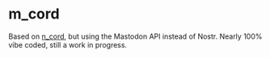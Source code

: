 # m_cord
Based on [n_cord](https://github.com/0n4t3/n_cord), but using the Mastodon API instead of Nostr. Nearly 100% vibe coded, still a work in progress.
